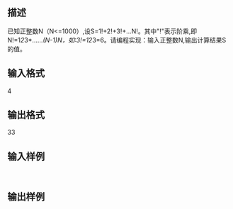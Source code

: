 ## 描述

已知正整数N（N<=1000）,设S=1!+2!+3!+...N!。其中"!"表示阶乘,即N!=1*2*3*……*(N-1)*N，如:3!=1*2*3=6。请编程实现：输入正整数N,输出计算结果S的值。

## 输入格式

4

## 输出格式

33

## 输入样例

```plaintext
 
```

## 输出样例

```plaintext
 
```



 



 

